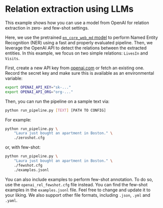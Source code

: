 # Relation extraction using LLMs

This example shows how you can use a model from OpenAI for relation extraction in
zero- and few-shot settings.

Here, we use the pretrained [`en_core_web_md` model](https://spacy.io/models/en#en_core_web_sm)
to perform Named Entity Recognition (NER) using a fast and properly evaluated pipeline.
Then, we leverage the OpenAI API to detect the relations between the extracted entities.
In this example, we focus on two simple relations: `LivesIn` and `Visits`.

First, create a new API key from
[openai.com](https://platform.openai.com/account/api-keys) or fetch an existing
one. Record the secret key and make sure this is available as an environmental
variable:

```sh
export OPENAI_API_KEY="sk-..."
export OPENAI_API_ORG="org-..."
```

Then, you can run the pipeline on a sample text via:

```sh
python run_pipeline.py [TEXT] [PATH TO CONFIG]
```

For example:

```sh
python run_pipeline.py \
    "Laura just bought an apartment in Boston." \
    ./zeroshot.cfg
```
or, with few-shot:
```sh
python run_pipeline.py \
    "Laura just bought an apartment in Boston." \
    ./fewshot.cfg
    ./examples.jsonl
```

You can also include examples to perform few-shot annotation. To do so, use the
`openai_rel_fewshot.cfg` file instead. You can find the few-shot examples in
the `examples.jsonl` file. Feel free to change and update it to your liking.
We also support other file formats, including `.json`, `.yml` and `.yaml`.
